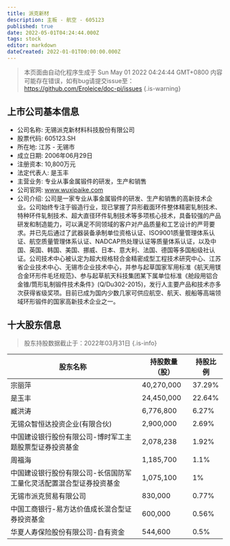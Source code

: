```yaml
---
title: 派克新材
description: 主板 - 航空 - 605123
published: true
date: 2022-05-01T04:24:44.000Z
tags: stock
editor: markdown
dateCreated: 2022-01-01T00:00:00.000Z
---
```


> 本页面由自动化程序生成于 Sun May 01 2022 04:24:44 GMT+0800
> 内容可能存在错误，如有bug请提交issue至：https://github.com/Eroleice/doc-pi/issues
{.is-warning}

## 上市公司基本信息
- 公司名称: 无锡派克新材料科技股份有限公司
- 股票代码: 605123.SH
- 所在地: 江苏 - 无锡市
- 成立日期: 2006年06月29日
- 注册资本: 10,800万元
- 法定代表人: 是玉丰
- 主营业务: 专业从事金属锻件的研发，生产和销售
- 公司官网: www.wuxipaike.com
- 公司介绍: 公司是一家专业从事金属锻件的研发、生产和销售的高新技术企业。公司始终专注于锻造行业，现已掌握了异形截面环件整体精密轧制技术、特种环件轧制技术、超大直径环件轧制技术等多项核心技术，具备较强的产品研发和制造能力，可以满足不同领域的客户对产品质量和工艺设计的严苛要求。并已先后通过了武器装备承制单位资格认证、ISO9001质量管理体系认证、航空质量管理体系认证、NADCAP热处理认证等质量体系认证，以及中国、英国、韩国、美国、挪威、日本、意大利、法国、德国等多国船级社认证。公司技术中心被认定为超大规格轻合金精密成型工程技术研究中心、江苏省企业技术中心、无锡市企业技术中心，并参与起草国家军用标准《航天用镁合金环形件毛坯规范》、参与起草航天科技集团某下属单位标准《舱段用铝合金锥/筒形轧制锻件技术条件》(Q/Du302-2015)，发行人主要产品和技术亦多次获得省级奖项。目前已成为国内少数几家可供应航空、航天、舰船等高端领域环形锻件的国家高新技术企业之一。


## 十大股东信息
> 股东持股数据截止于：2022年03月31日
{.is-info}

| 股东名称 | 持股数量（股） | 持股比例 |
| --- | --- | --- |
| 宗丽萍 | 40,270,000 | 37.29% |
| 是玉丰 | 24,450,000 | 22.64% |
| 臧洪涛 | 6,776,800 | 6.27% |
| 无锡众智恒达投资企业(有限合伙) | 2,900,000 | 2.69% |
| 中国建设银行股份有限公司-博时军工主题股票型证券投资基金 | 2,078,238 | 1.92% |
| 周福海 | 1,185,700 | 1.1% |
| 中国建设银行股份有限公司-长信国防军工量化灵活配置混合型证券投资基金 | 1,075,100 | 1% |
| 无锡市派克贸易有限公司 | 830,000 | 0.77% |
| 中国工商银行-易方达价值成长混合型证券投资基金 | 600,000 | 0.56% |
| 华夏人寿保险股份有限公司-自有资金 | 544,600 | 0.5% |




